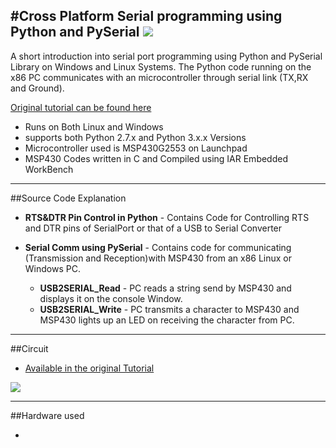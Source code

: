 #Cross Platform Serial programming using Python and PySerial
<img src ="http://xanthium.in/sites/default/files/site-images/serial-prog-python/cross-platform-serial-programming-python-tutorial.jpg"/>
-----------------------------------------------------------------------------------------------------------------------------------------

A short introduction into serial port programming using Python and PySerial Library on Windows and Linux Systems.
The Python code running on the x86 PC communicates with an microcontroller through serial link (TX,RX and Ground). 

<a href ="http://www.xanthium.in/Cross-Platform-serial-communication-using-Python-and-PySerial">Original tutorial can be found here </a>

- Runs on Both Linux and Windows
- supports both Python 2.7.x and Python 3.x.x Versions
- Microcontroller used is MSP430G2553 on Launchpad
- MSP430 Codes written in C and Compiled using IAR Embedded WorkBench

---------------------------------------------------------------------------------------------------------------------------------------

##Source Code Explanation

- **RTS&DTR Pin Control in Python** - Contains Code for Controlling RTS and DTR pins of SerialPort or that of a USB to Serial Converter

- **Serial Comm using PySerial** - Contains code for communicating (Transmission and Reception)with MSP430 from an x86 Linux or Windows PC.

   - **USB2SERIAL_Read** - PC reads a string send by MSP430 and displays it on the console Window.
   - **USB2SERIAL_Write** - PC transmits a character to MSP430 and MSP430 lights up an LED on receiving the character from PC.
  
-------------------------------------------------------------------------------------------------------------------------------------
##Circuit 

- <a href ="http://www.xanthium.in/Cross-Platform-serial-communication-using-Python-and-PySerial">Available  in the original Tutorial</a>

<img src ="http://xanthium.in/sites/default/files/site-images/serial-prog-linux/MSP430-Connected-to-USB2SERIAL_Marked.jpg"/>

-------------------------------------------------------------------------------------------------------------------------------------
##Hardware used 

- 
  
